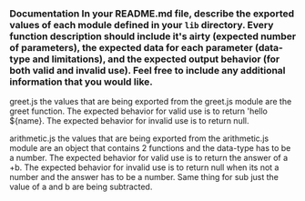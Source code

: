 ### Documentation In your README.md file, describe the exported values of each module defined in your `lib` directory. Every function description should include it's airty (expected number of parameters), the expected data for each parameter (data-type and limitations), and the expected output behavior (for both valid and invalid use). Feel free to include any additional information that you would like.

greet.js
the values that are being exported from the greet.js module are the greet function. The expected behavior for valid use is to return 'hello ${name}. The expected behavior for invalid use is to return null.


arithmetic.js
the values that are being exported from the arithmetic.js module are an object that contains 2 functions and the data-type has to be a number. The expected behavior for valid use is to return the answer of a +b. The expected behavior for invalid use is to return null when its not a number and the answer has to be a number. Same thing for sub just the value of a and b are being subtracted.
